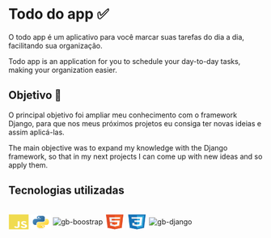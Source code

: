 # Todo do app ✅
O todo app é um aplicativo para você marcar suas tarefas do dia a dia, facilitando sua organização.</br>

Todo app is an application for you to schedule your day-to-day tasks, making your organization easier.



## Objetivo 🎯
O principal objetivo foi ampliar meu conhecimento com o framework Django, para que nos meus próximos projetos eu consiga ter novas ideias
e assim aplicá-las.</br>

The main objective was to expand my knowledge with the Django framework, so that in my next projects I can come up with new ideas
and so apply them.</br>


## Tecnologias utilizadas
<div style="display: inline_block"><br>
  <img align="center" alt="gb-Js" height="30" width="40" src="https://raw.githubusercontent.com/devicons/devicon/master/icons/javascript/javascript-plain.svg">
  <img align="center" alt="gb-python" height="30" width="40" src="https://raw.githubusercontent.com/devicons/devicon/master/icons/python/python-original.svg">
  <img align="center" alt="gb-boostrap" height="30" width="40" src="https://cdn.jsdelivr.net/gh/devicons/devicon/icons/bootstrap/bootstrap-original.svg"/>
  <img align="center" alt="gb-HTML" height="30" width="40" src="https://raw.githubusercontent.com/devicons/devicon/master/icons/html5/html5-original.svg">
  <img align="center" alt="gb-CSS" height="30" width="40" src="https://raw.githubusercontent.com/devicons/devicon/master/icons/css3/css3-original.svg">
  <img align="center" alt="gb-django" height="30" width="40" src="https://cdn.jsdelivr.net/gh/devicons/devicon/icons/django/django-plain.svg"/>         
 </div>
     
